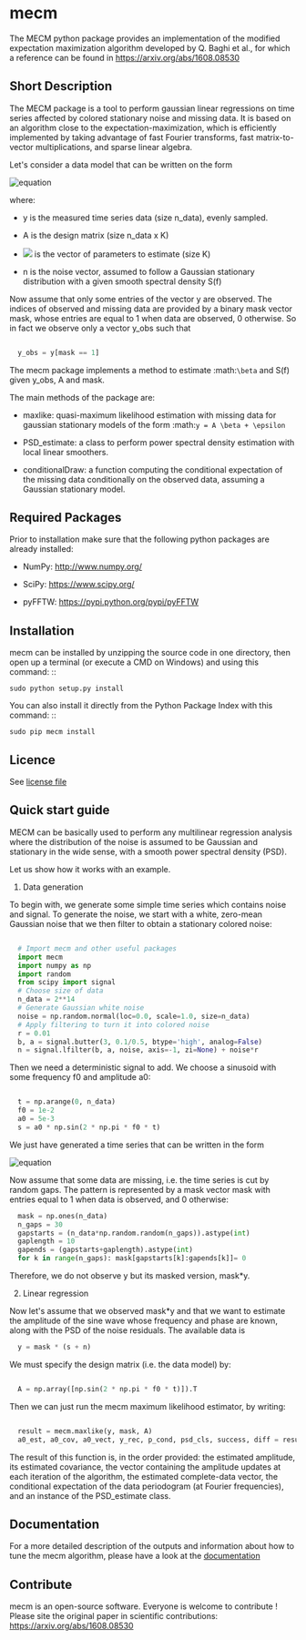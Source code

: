 mecm
=================



The MECM python package provides an implementation of the modified expectation maximization
algorithm developed by Q. Baghi et al., for which a reference can be found in
https://arxiv.org/abs/1608.08530



Short Description
-----------------

The MECM package is a tool to perform gaussian linear regressions on time series affected
by colored stationary noise and missing data. It is based on an algorithm close to the
expectation-maximization, which is efficiently implemented by taking advantage of fast
Fourier transforms, fast matrix-to-vector multiplications, and sparse linear algebra.

Let's consider a data model that can be written on the form

![equation](https://latex.codecogs.com/gif.latex?y&space;=&space;A&space;\beta&space;&plus;&space;n)


where:

  * y is the measured time series data (size n_data), evenly sampled.

  * A is the design matrix (size n_data x K)

  * <img src="https://latex.codecogs.com/gif.latex?\beta" />  is the vector of parameters to estimate (size K)

  * n is the noise vector, assumed to follow a Gaussian stationary distribution with a given smooth spectral density S(f)

Now assume that only some entries of the vector y are observed. The indices of observed and missing data are provided by a binary mask vector mask, whose entries are equal to 1 when data are observed, 0 otherwise. So in fact we observe only a vector y_obs such that

```python

  y_obs = y[mask == 1]

```

The mecm package implements a method to estimate :math:`\beta` and S(f) given y_obs,
A and mask.


The main methods of the package are:

  * maxlike: quasi-maximum likelihood estimation with missing data for gaussian stationary models of the form :math:`y = A \beta + \epsilon`

  * PSD_estimate: a class to perform power spectral density estimation with local linear smoothers.

  * conditionalDraw: a function computing the conditional expectation of the missing data conditionally on the observed data, assuming a Gaussian stationary model.




Required Packages
-----------------

Prior to installation make sure that the following python packages are already installed:

* NumPy: http://www.numpy.org/

* SciPy: https://www.scipy.org/

* pyFFTW: https://pypi.python.org/pypi/pyFFTW



Installation
------------

mecm can be installed by unzipping the source code in one directory, then open up a terminal (or execute a CMD on Windows) and using this command: ::

    sudo python setup.py install

You can also install it directly from the Python Package Index with this command: ::

    sudo pip mecm install



Licence
-------

See [license file](https://github.com/qbaghi/mecm/blob/master/LICENCE.txt)


Quick start guide
-----------------

MECM can be basically used to perform any multilinear regression analysis where
the distribution of the noise is assumed to be Gaussian and stationary in the
wide sense, with a smooth power spectral density (PSD).

Let us show how it works with an example.

1. Data generation

To begin with, we generate some simple time series which contains noise and signal.
To generate the noise, we start with a white, zero-mean Gaussian noise that
we then filter to obtain a stationary colored noise:

```python

  # Import mecm and other useful packages
  import mecm
  import numpy as np
  import random
  from scipy import signal
  # Choose size of data
  n_data = 2**14
  # Generate Gaussian white noise
  noise = np.random.normal(loc=0.0, scale=1.0, size=n_data)
  # Apply filtering to turn it into colored noise
  r = 0.01
  b, a = signal.butter(3, 0.1/0.5, btype='high', analog=False)
  n = signal.lfilter(b, a, noise, axis=-1, zi=None) + noise*r

```


Then we need a deterministic signal to add. We choose a sinusoid with some
frequency f0 and amplitude a0:

```python

  t = np.arange(0, n_data)
  f0 = 1e-2
  a0 = 5e-3
  s = a0 * np.sin(2 * np.pi * f0 * t)

```
We just have generated a time series that can be written in the form

![equation](https://latex.codecogs.com/gif.latex?y&space;=&space;A&space;\beta&space;&plus;&space;n)

Now assume that some data are missing, i.e. the time series is cut by random gaps.
The pattern is represented by a mask vector mask with entries equal to 1 when data
is observed, and 0 otherwise:

```python
  mask = np.ones(n_data)
  n_gaps = 30
  gapstarts = (n_data*np.random.random(n_gaps)).astype(int)
  gaplength = 10
  gapends = (gapstarts+gaplength).astype(int)
  for k in range(n_gaps): mask[gapstarts[k]:gapends[k]]= 0
```

Therefore, we do not observe y but its masked version, mask*y.

2. Linear regression

Now let's assume that we observed mask*y and that we want to estimate the amplitude
of the sine wave whose frequency and phase are known, along with the PSD of the
noise residuals.
The available data is

```python
  y = mask * (s + n)
```

We must specify the design matrix (i.e. the data model) by:

```python

  A = np.array([np.sin(2 * np.pi * f0 * t)]).T

```

Then we can just run the mecm maximum likelihood estimator, by writing:

```python

  result = mecm.maxlike(y, mask, A)
  a0_est, a0_cov, a0_vect, y_rec, p_cond, psd_cls, success, diff = result

```

The result of this function is, in the order provided: the estimated amplitude,
its estimated covariance, the vector containing the amplitude updates at each
iteration of the algorithm, the estimated complete-data vector, the conditional
expectation of the data periodogram (at Fourier frequencies), and an instance of
the PSD_estimate class.

Documentation
-------------

For a more detailed description of the outputs and information about how to tune
the mecm algorithm, please have a look at the [documentation](http://mecm.readthedocs.io/en/latest/)


Contribute
----------
mecm is an open-source software. Everyone is welcome to contribute !
Please site the original paper in scientific contributions:
https://arxiv.org/abs/1608.08530
